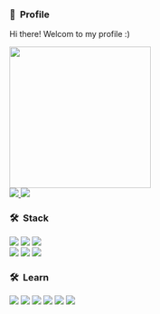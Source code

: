 <h3><b>🌱&nbsp Profile </b></h3>

Hi there! Welcom to my profile :)
<p>
<a href="https://github.com/anuraghazra/github-readme-stats">
<img style="width:250px;" src="https://github-readme-stats.vercel.app/api?username=kokbee&bg_color=15,FC7A00,FCE100&title_color=fff&text_color=fff&count_private=true&locale=kr&custom_title=김민수(kokbee)의%20Github%20통계"/>
</a>
<br />
<a href="https://kokbee.tistory.com/">
    <img src="https://img.shields.io/badge/Blog-0E83CD?style=flat-square&logo=Hexo&logoColor=white"/>
</a>
<a href="https://www.notion.so/Hivebin-3f7f92558c9343c986fe21138cb050ef">
    <img src="https://img.shields.io/badge/Notion-000000?style=flat-square&logo=Notion&logoColor=white"/>
</a>
</p>

<h3><b>🛠&nbsp Stack</b></h3>


<img src="https://img.shields.io/badge/Node.js-339933?style=flat-square&logo=Node.js&logoColor=white"/> <img src="https://img.shields.io/badge/Python-00599C?style=flat-square&logo=Python&logoColor=white"/> <img src="https://img.shields.io/badge/Go-00599C?style=flat-square&logo=Go&logoColor=white"/> <br />
<img src="https://img.shields.io/badge/MongoDB-47A248?style=flat-square&logo=MongoDB&logoColor=white"/> <img src="https://img.shields.io/badge/MySQL-4479A1?style=flat-square&logo=MySQL&logoColor=white"/> <img src="https://img.shields.io/badge/PostgreSQL-4169E1?style=flat-square&logo=PostgreSQL&logoColor=white"/>


<h3><b>🛠&nbsp Learn</b></h3>

<img src="https://img.shields.io/badge/NestJS-E0234E?style=flat-square&logo=NestJS&logoColor=white" /> <img src="https://img.shields.io/badge/Vue.js-4FC08D?style=flat-square&logo=Vue.js&logoColor=white"> <img src="https://img.shields.io/badge/Redis-DC382D?style=flat-square&logo=Redis&logoColor=white" /> <img src="https://img.shields.io/badge/RabbitMQ-FF6600?style=flat-square&logo=RabbitMQ&logoColor=white" /> <img src="https://img.shields.io/badge/AWS-232F3E?style=flat-square&logo=Amazon+AWS&logoColor=white" /> <img src="https://img.shields.io/badge/Kubernetes-326CE5?style=flat-square&logo=Kubernetes&logoColor=white" /> 
